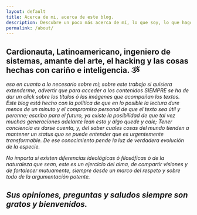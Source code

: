 ```yaml
---
layout: default
title: Acerca de mi, acerca de este blog.
description: Descubre un poco más acerca de mí, lo que soy, lo que hago y lo que me apasiona.
permalink: /about/
---
```


## Cardionauta, Latinoamericano, ingeniero de sistemas, amante del arte, el hacking y las cosas hechas con cariño e inteligencia. ૐ

*eso en cuanto a lo necesario sobre mi; sobre este trabajo si quisiera extenderme, advertir que para acceder a los contenidos SIEMPRE se ha de dar un click sobre los títulos ó las imágenes que acompañan los textos. Este blog está hecho con la política de que en lo posible la lectura dure menos de un minuto y el compromiso personal de que el texto sea útil y perenne; escribo para el futuro, ya existe la posibilidad de que tal vez muchas generaciones adelante lean esto y algo quede y cale; Tener conciencia es darse cuenta, y, del saber cuales cosas del mundo tienden a mantener un status quo se puede entender que es urgentemente transformable. De ese conocimiento pende la luz de verdadera evolución de la especie.*

*No importa si existen diferencias ideológicas ó filosóficas ó de la naturaleza que sean, este es un ejercicio del alma, de compartir visiones y de fortalecer mutuamente, siempre desde un marco del respeto y sobre todo de la argumentación potente.*

## *Sus opiniones, preguntas y saludos siempre son gratos y bienvenidos.*
